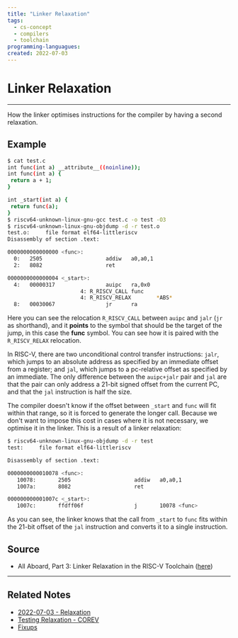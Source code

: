 ```yaml
---
title: "Linker Relaxation"
tags:
  - cs-concept
  - compilers
  - toolchain
programming-languagues:
created: 2022-07-03
---
```

# Linker Relaxation
---
How the linker optimises instructions for the compiler by having a second relaxation.

## Example
 ```bash
$ cat test.c
int func(int a) __attribute__((noinline));
int func(int a) {
  return a + 1;
}

int _start(int a) {
  return func(a);
}
$ riscv64-unknown-linux-gnu-gcc test.c -o test -O3
$ riscv64-unknown-linux-gnu-objdump -d -r test.o
test.o:     file format elf64-littleriscv
Disassembly of section .text:

0000000000000000 <func>:
   0:   2505                    addiw   a0,a0,1
   2:   8082                    ret

0000000000000004 <_start>:
   4:   00000317                auipc   ra,0x0
                        4: R_RISCV_CALL func
                        4: R_RISCV_RELAX        *ABS*
   8:   00030067                jr      ra
 ```

Here you can see the relocation `R_RISCV_CALL` between `auipc` and `jalr` (`jr` as shorthand), and it **points** to the symbol that should be the target of the jump, in this case the **func** symbol. You can see how it is paired with the `R_RISCV_RELAX` relocation.

In RISC-V, there are two unconditional control transfer instructions: `jalr`, which jumps to an absolute address as specified by an immediate offset from a register; and `jal`, which jumps to a pc-relative offset as specified by an immediate. The only difference between the `auipc+jalr` pair and `jal` are that the pair can only address a 21-bit signed offset from the current PC, and that the `jal` instruction is half the size.

The compiler doesn't know if the offset between `_start` and `func` will fit within that range, so it is forced to generate the longer call. Because we don't want to impose this cost in cases where it is not necessary, we optimise it in the linker. This is a result of a linker relaxation:

```bash
$ riscv64-unknown-linux-gnu-objdump -d -r test
test:     file format elf64-littleriscv

Disassembly of section .text:

0000000000010078 <func>:
   10078:       2505                    addiw   a0,a0,1
   1007a:       8082                    ret

000000000001007c <_start>:
   1007c:       ffdff06f                j       10078 <func>
```

As you can see, the linker knows that the call from `_start` to `func` fits within the 21-bit offset of the `jal` instruction and converts it to a single instruction.

## Source
- All Aboard, Part 3: Linker Relaxation in the RISC-V Toolchain ([here](https://www.sifive.com/blog/all-aboard-part-3-linker-relaxation-in-riscv-toolchain))

---
## Related Notes
- [2022-07-03 - Relaxation](notes/daily/2022-07-03-relaxation.md)
- [Testing Relaxation - COREV](notes/private/work/testing-relaxation-corev.md)
- [Fixups](notes/general/fixups.md)